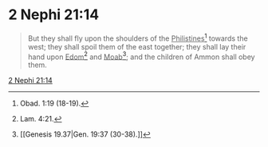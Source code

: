 # 2 Nephi 21:14

> But they shall fly upon the shoulders of the <u>Philistines</u>[^a] towards the west; they shall spoil them of the east together; they shall lay their hand upon <u>Edom</u>[^b] and <u>Moab</u>[^c]; and the children of Ammon shall obey them.

[2 Nephi 21:14](https://www.churchofjesuschrist.org/study/scriptures/bofm/2-ne/21?lang=eng&id=p14#p14)


[^a]: Obad. 1:19 (18-19).
[^b]: Lam. 4:21.
[^c]: [[Genesis 19.37|Gen. 19:37 (30-38).]]
